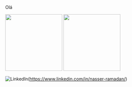 Olá




<img height="180em" src="https://github-readme-stats.vercel.app/api?username=NasserRamadan&show_icons=true&theme=tokyonight"/>


 <img height="180em" src="https://github-readme-stats.vercel.app/api/top-langs/?username=andressansantos&layout=compact&theme=tokyonight"/>


![LinkedIn](https://img.shields.io/badge/LinkedIn-0077B5?style=for-the-badge&logo=linkedin&logoColor=white)(https://www.linkedin.com/in/nasser-ramadan/)
